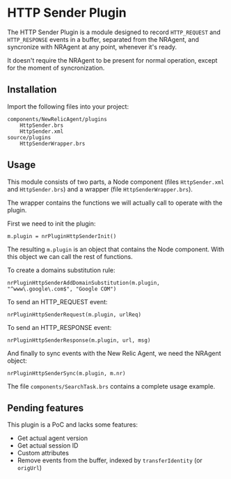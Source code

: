 # HTTP Sender Plugin

The HTTP Sender Plugin is a module designed to record `HTTP_REQUEST` and `HTTP_RESPONSE` events in a buffer, separated from the NRAgent, and syncronize with NRAgent at any point, whenever it's ready.

It doesn't require the NRAgent to be present for normal operation, except for the moment of syncronization.

## Installation

Import the following files into your project:

```
components/NewRelicAgent/plugins
	HttpSender.brs
	HttpSender.xml
source/plugins
	HttpSenderWrapper.brs
```

## Usage

This module consists of two parts, a Node component (files `HttpSender.xml` and `HttpSender.brs`) and a wrapper (file `HttpSenderWrapper.brs`).

The wrapper contains the functions we will actually call to operate with the plugin.

First we need to init the plugin:

```
m.plugin = nrPluginHttpSenderInit()
```

The resulting `m.plugin` is an object that contains the Node component. With this object we can call the rest of functions.

To create a domains substitution rule:

```
nrPluginHttpSenderAddDomainSubstitution(m.plugin, "^www\.google\.com$", "Google COM")
```

To send an HTTP_REQUEST event:

```
nrPluginHttpSenderRequest(m.plugin, urlReq)
```

To send an HTTP_RESPONSE event:

```
nrPluginHttpSenderResponse(m.plugin, url, msg)
```

And finally to sync events with the New Relic Agent, we need the NRAgent object:

```
nrPluginHttpSenderSync(m.plugin, m.nr)
```

The file `components/SearchTask.brs` contains a complete usage example.

## Pending features

This plugin is a PoC and lacks some features:

- Get actual agent version
- Get actual session ID
- Custom attributes
- Remove events from the buffer, indexed by `transferIdentity` (or `origUrl`)
